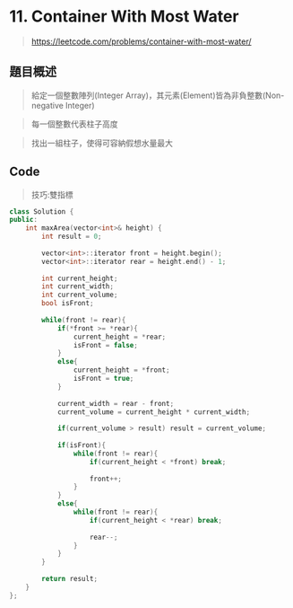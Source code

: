 # 11. Container With Most Water
>https://leetcode.com/problems/container-with-most-water/

## 題目概述
>給定一個整數陣列(Integer Array)，其元素(Element)皆為非負整數(Non-negative Integer)

>每一個整數代表柱子高度

>找出一組柱子，使得可容納假想水量最大

## Code
>技巧:雙指標

```C++
class Solution {
public:
    int maxArea(vector<int>& height) {
        int result = 0;
        
        vector<int>::iterator front = height.begin();
        vector<int>::iterator rear = height.end() - 1;
        
        int current_height;
        int current_width;
        int current_volume;
        bool isFront;
        
        while(front != rear){
            if(*front >= *rear){
                current_height = *rear;
                isFront = false;
            }
            else{
                current_height = *front;
                isFront = true;
            }
            
            current_width = rear - front;
            current_volume = current_height * current_width;
            
            if(current_volume > result) result = current_volume;
            
            if(isFront){
                while(front != rear){
                    if(current_height < *front) break;
                    
                    front++;
                }
            }
            else{
                while(front != rear){
                    if(current_height < *rear) break;
                    
                    rear--;
                }
            }
        }
        
        return result;
    }
};
```
